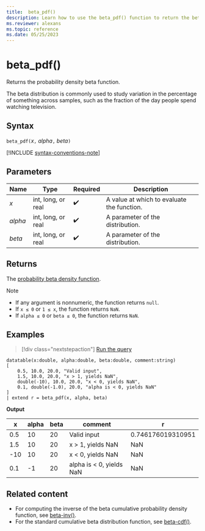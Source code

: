 ```yaml
---
title:  beta_pdf()
description: Learn how to use the beta_pdf() function to return the beta probability density function. 
ms.reviewer: alexans
ms.topic: reference
ms.date: 05/25/2023
---
```

# beta_pdf()

Returns the probability density beta function.

The beta distribution is commonly used to study variation in the percentage of something across samples, such as the fraction of the day people spend watching television.

## Syntax

`beta_pdf(`*x*`,` *alpha*`,` *beta*`)`

[!INCLUDE [syntax-conventions-note](../includes/syntax-conventions-note.md)]

## Parameters

|Name|Type|Required|Description|
|--|--|--|--|
| *x* | int, long, or real |  :heavy_check_mark:| A value at which to evaluate the function.|
| *alpha* | int, long, or real |  :heavy_check_mark:| A parameter of the distribution.|
| *beta* | int, long, or real |  :heavy_check_mark:| A parameter of the distribution.|

## Returns

The [probability beta density function](https://en.wikipedia.org/wiki/Beta_distribution#Probability_density_function).

> [!NOTE]
>
> * If any argument is nonnumeric, the function returns `null`.
> * If `x ≤ 0` or `1 ≤ x`, the function returns `NaN`.
> * If `alpha ≤ 0` or `beta ≤ 0`, the function returns `NaN`.

## Examples

> [!div class="nextstepaction"]
> <a href="https://dataexplorer.azure.com/clusters/help/databases/Samples?query=H4sIAAAAAAAAA22PwQrCMBBE7/mKoacWYkgEL0X9hB69iEhqogbStLQpRPDjjWmph7oLyw7M22WU9LFrq/NQqnaMC4W03VMuqtb+J25t02jny8H3xj0KciaIxdmOQnDGKbZpZidpjYJx3egzmjxi5Qk4QlC8jLZqQCWr2Tn9yjeCFytiD/6H4CzeWTD25WYiRYEZViC5kDd08Nop9DiklNdO3fMw55+CFx9P6bKEIAEAAA==" target="_blank">Run the query</a>

```kusto
datatable(x:double, alpha:double, beta:double, comment:string)
[
    0.5, 10.0, 20.0, "Valid input",
    1.5, 10.0, 20.0, "x > 1, yields NaN",
    double(-10), 10.0, 20.0, "x < 0, yields NaN",
    0.1, double(-1.0), 20.0, "alpha is < 0, yields NaN"
]
| extend r = beta_pdf(x, alpha, beta)
```

**Output**

|x|alpha|beta|comment|r|
|---|---|---|---|---|
|0.5|10|20|Valid input|0.746176019310951|
|1.5|10|20|x > 1, yields NaN|NaN|
|-10|10|20|x < 0, yields NaN|NaN|
|0.1|-1|20|alpha is < 0, yields NaN|NaN|

## Related content

* For computing the inverse of the beta cumulative probability density function, see [beta-inv()](./beta-inv-function.md).
* For the standard cumulative beta distribution function, see [beta-cdf()](./beta-cdf-function.md).
